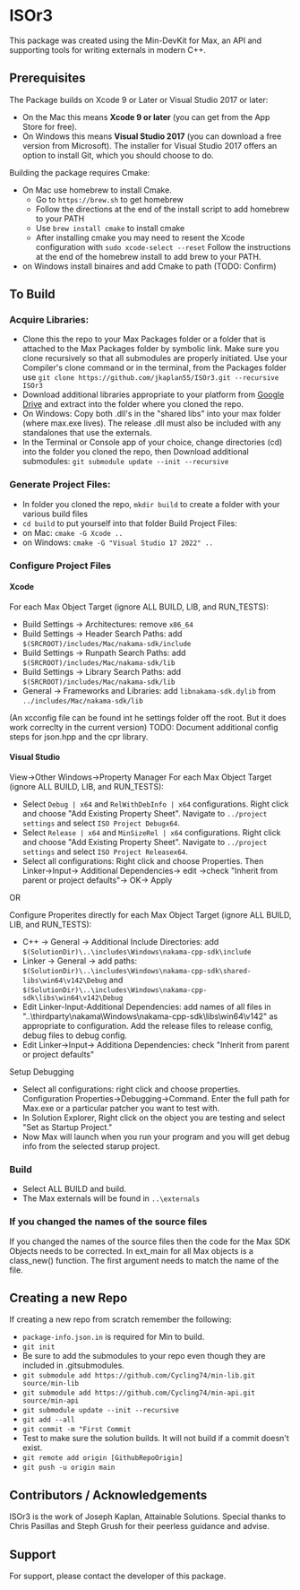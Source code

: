 # ISOr3
This package was created using the Min-DevKit for Max, an API and supporting tools for writing externals in modern C++.



## Prerequisites

The Package builds on Xcode 9 or Later or Visual Studio 2017 or later:

* On the Mac this means **Xcode 9 or later** (you can get from the App Store for free). 
* On Windows this means **Visual Studio 2017** (you can download a free version from Microsoft). The installer for Visual Studio 2017 offers an option to install Git, which you should choose to do.

Building the package requires Cmake:

* On Mac use homebrew to install Cmake.
    * Go to `https://brew.sh` to get homebrew
    * Follow the directions at the end of the install script to add homebrew to your PATH
    * Use `brew install cmake` to install cmake
    * After installing cmake you may need to resent the Xcode configuration with `sudo xcode-select --reset`
Follow the instructions at the end of the homebrew install to add brew to your PATH. 
* on Windows install binaires and add Cmake to path (TODO: Confirm)


## To Build
### Acquire Libraries:
* Clone this the repo to your Max Packages folder or a folder that is attached to the Max Packages folder by symbolic link.  Make sure you clone recursively so that all submodules are properly initiated.  Use your Compiler's clone command or in the terminal, from the Packages folder use `git clone https://github.com/jkaplan55/ISOr3.git --recursive ISOr3`
* Download additional libraries appropriate to your platform from [Google Drive](https://drive.google.com/drive/folders/1IaKlRyWFBS9coNOtA-0CmdqwK-d28z0e?usp=sharing) and extract into the folder where you cloned the repo.
* On Windows: Copy both .dll's in the "shared libs" into your max folder (where max.exe lives).  The release .dll must also be included with any standalones that use the externals.
* In the Terminal or Console app of your choice, change directories (cd) into the folder you cloned the repo, then Download additional submodules: `git submodule update --init --recursive`

### Generate Project Files:
* In folder you cloned the repo, `mkdir build` to create a folder with your various build files
* `cd build` to put yourself into that folder
Build Project Files:
* on Mac: `cmake -G Xcode ..` 
* on Windows: `cmake -G "Visual Studio 17 2022" ..`

### Configure Project Files
#### Xcode
For each Max Object Target (ignore ALL BUILD, LIB, and RUN_TESTS):  
* Build Settings -> Architectures:  remove `x86_64` 
* Build Settings -> Header Search Paths: add `$(SRCROOT)/includes/Mac/nakama-sdk/include`
* Build Settings -> Runpath Search Paths: add `$(SRCROOT)/includes/Mac/nakama-sdk/lib`
* Build Settings -> Library Search Paths: add `$(SRCROOT)/includes/Mac/nakama-sdk/lib`
* General -> Frameworks and Libraries: add `libnakama-sdk.dylib` from `../includes/Mac/nakama-sdk/lib`

(An xcconfig file can be found int he settings folder off the root.  But it does work correclty in the current version)
TODO:  Document additional config steps for json.hpp and the cpr library.

#### Visual Studio
View->Other Windows->Property Manager
For each Max Object Target (ignore ALL BUILD, LIB, and RUN_TESTS):
  * Select `Debug | x64` and `RelWithDebInfo | x64` configurations.  Right click and choose "Add Existing Property Sheet".  Navigate to `../project settings`  and select `ISO Project Debugx64`.
  * Select `Release | x64` and `MinSizeRel | x64` configurations.  Right click and choose "Add Existing Property Sheet".  Navigate to `../project settings`  and select `ISO Project Releasex64`.
  * Select all configurations: Right click and choose Properties. Then Linker->Input-> Additional Dependencies-> edit ->check "Inherit from parent or project defaults"-> OK-> Apply
 
 
 OR
 
 Configure Properites directly for each Max Object Target (ignore ALL BUILD, LIB, and RUN_TESTS):
  * C++ -> General -> Additional Include Directories: add `$(SolutionDir)\..\includes\Windows\nakama-cpp-sdk\include`
  * Linker -> General -> add paths:  `$(SolutionDir)\..\includes\Windows\nakama-cpp-sdk\shared-libs\win64\v142\Debug` and `$(SolutionDir)\..\includes\Windows\nakama-cpp-sdk\libs\win64\v142\Debug`
  * Edit Linker-Input-Additional Dependencies:
add names of all files in  "..\thirdparty\nakama\Windows\nakama-cpp-sdk\libs\win64\v142\" as appropriate to configuration.  Add the release files to release config, debug files to debug config.
  * Edit Linker->Input-> Additiona Dependencies: check "Inherit from parent or project defaults"

Setup Debugging
   * Select all configurations: right click and choose properties.  Configuration Properties->Debugging->Command.  Enter the full path for Max.exe or a particular patcher you want to test with.
   * In Solution Explorer, Right click on the object you are testing and select "Set as Startup Project."
   * Now Max will launch when you run your program and you will get debug info from the selected starup project.
### Build
* Select ALL BUILD and build.
* The Max externals will be found in `..\externals`

### If you changed the names of the source files
If you changed the names of the source files then the code for the Max SDK Objects needs to be corrected.  In ext_main for all Max objects is a class_new() function.  The first argument needs to match the name of the file.
  
## Creating a new Repo
If creating a new repo from scratch remember the following:
* `package-info.json.in` is required for Min to build.
* `git init`
* Be sure to add the submodules to your repo even though they are included in .gitsubmodules.
* `git submodule add https://github.com/Cycling74/min-lib.git source/min-lib`
* `git submodule add https://github.com/Cycling74/min-api.git source/min-api`
* `git submodule update --init --recursive`
* `git add --all`
* `git commit -m "First Commit`
*  Test to make sure the solution builds.  It will not build if a commit doesn't exist.
* `git remote add origin [GithubRepoOrigin]`
* `git push -u origin main`




## Contributors / Acknowledgements

ISOr3 is the work of Joseph Kaplan, Attainable Solutions.
Special thanks to Chris Pasillas and Steph Grush for their peerless guidance and advise.


## Support

For support, please contact the developer of this package.
